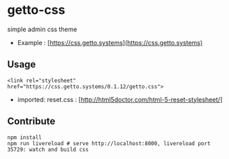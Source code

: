 # getto-css

simple admin css theme

* Example : [https://css.getto.systems](https://css.getto.systems)

## Usage

```
<link rel="stylesheet" href="https://css.getto.systems/0.1.12/getto.css">
```

* imported: reset.css : [http://html5doctor.com/html-5-reset-stylesheet/]

## Contribute

```
npm install
npm run livereload # serve http://localhost:8000, livereload port 35729: watch and build css
```
